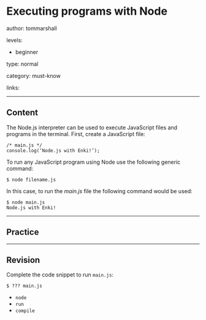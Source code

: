 # Executing programs with Node
author: tommarshall

levels:

  - beginner

type: normal

category: must-know

links:

---
## Content

The Node.js interpreter can be used to execute JavaScript files and programs in the terminal. First, create a JavaScript file:

```
/* main.js */
console.log(‘Node.js with Enki!’);
```
To run any JavaScript program using Node use the following generic command:

```
$ node filename.js
```

In this case, to run the *main.js* file the following command would be used:

```
$ node main.js
Node.js with Enki!
```


---
## Practice

---
## Revision

Complete the code snippet to run `main.js`:
```
$ ??? main.js
```

* `node`
* `run`
* `compile`
